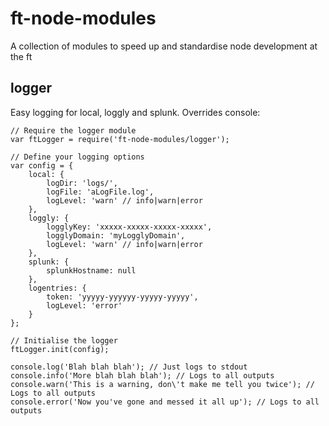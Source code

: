 ft-node-modules
============

A collection of modules to speed up and standardise node development at the ft

logger
----
Easy logging for local, loggly and splunk. Overrides console:

    // Require the logger module
    var ftLogger = require('ft-node-modules/logger');
    
    // Define your logging options
    var config = {
        local: {
            logDir: 'logs/',
            logFile: 'aLogFile.log',
            logLevel: 'warn' // info|warn|error
        },
        loggly: {
            logglyKey: 'xxxxx-xxxxx-xxxxx-xxxxx',
            logglyDomain: 'myLogglyDomain',
            logLevel: 'warn' // info|warn|error
        },
        splunk: {
            splunkHostname: null
        },
	    logentries: {
			token: 'yyyyy-yyyyyy-yyyyy-yyyyy',
			logLevel: 'error'
	    }
    };
    
    // Initialise the logger
    ftLogger.init(config);
    
    console.log('Blah blah blah'); // Just logs to stdout
    console.info('More blah blah blah'); // Logs to all outputs
    console.warn('This is a warning, don\'t make me tell you twice'); // Logs to all outputs
    console.error('Now you've gone and messed it all up'); // Logs to all outputs